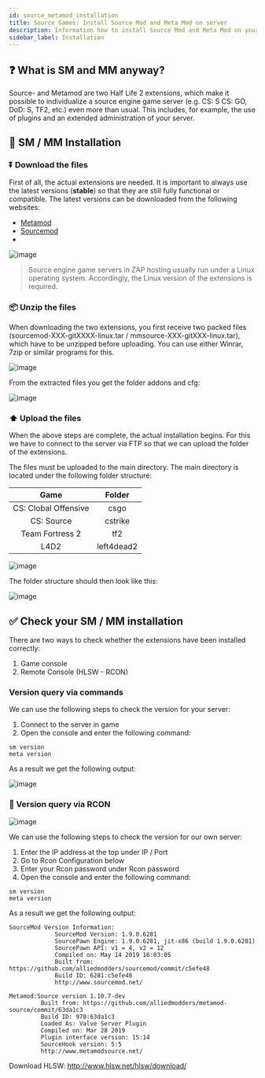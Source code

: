 ```yaml
---
id: source_metamod_installation
title: Source Games: Install Source Mod and Meta Mod on server
description: Information how to install Source Mod and Meta Mod on your Source Gameserver from ZAP-Hosting - ZAP-Hosting.com documentation
sidebar_label: Installation
---
```


## ❓ What is SM and MM anyway?

Source- and Metamod are two Half Life 2 extensions, which make it possible to individualize a source engine game server (e.g. CS: S CS: GO, DoD: S, TF2, etc.) even more than usual. This includes, for example, the use of plugins and an extended administration of your server.

## 🔧 SM / MM Installation

### ⏬ Download the files

First of all, the actual extensions are needed. It is important to always use the latest versions (**stable**) so that they are still fully functional or compatible. The latest versions can be downloaded from the following websites:

- [Metamod](https://www.sourcemm.net/downloads.php?branch=stable)
- [Sourcemod](https://www.sourcemod.net/downloads.php?branch=stable)
- 
![image](https://user-images.githubusercontent.com/13604413/159178791-f9949d57-45ec-42af-9e5f-5eb9190ae602.png)

> Source engine game servers in ZAP hosting usually run under a Linux operating system. Accordingly, the Linux version of the extensions is required.

### 📦 Unzip the files

When downloading the two extensions, you first receive two packed files (sourcemod-XXX-gitXXXX-linux.tar / mmsource-XXX-gitXXX-linux.tar), which have to be unzipped before uploading. You can use either Winrar, 7zip or similar programs for this.

![image](https://user-images.githubusercontent.com/13604413/159178794-4b9bc301-1b64-4b87-b7d1-1ac9500f6a57.png)

From the extracted files you get the folder addons and cfg:

![image](https://user-images.githubusercontent.com/13604413/159178797-76cc4be0-ff07-4a6a-a85a-d31ec71c76eb.png)

### ⬆ Upload the files

When the above steps are complete, the actual installation begins. For this we have to connect to the server via FTP so that we can upload the folder of the extensions.

The files must be uploaded to the main directory. The main directory is located under the following folder structure:

| Game | Folder  |
| :-----: |:-------------:| 
| CS: Clobal Offensive | csgo |
| CS: Source | cstrike |
| Team Fortress 2 | tf2 |
| L4D2 | left4dead2 |

![image](https://user-images.githubusercontent.com/13604413/159178805-066652c8-c5b9-43c3-9c16-e27d6f90e6e4.png)

The folder structure should then look like this:

![image](https://user-images.githubusercontent.com/13604413/159178810-43bff013-43ab-47ce-9806-38423cc91fb5.png)

## ✅ Check your SM / MM installation

There are two ways to check whether the extensions have been installed correctly:

1. Game console
2. Remote Console (HLSW - RCON)

###  Version query via commands

We can use the following steps to check the version for your server:

1. Connect to the server in game
2. Open the console and enter the following command:

```
sm version
meta version
```

As a result we get the following output:

![image](https://user-images.githubusercontent.com/13604413/159178813-83f8c4a3-03ac-469d-9315-54631c89c4f3.png)

### 📖 Version query via RCON

![image](https://user-images.githubusercontent.com/13604413/159178818-bc81a67e-4068-4198-a03b-0abf0eef3b5d.png)

We can use the following steps to check the version for our own server:

1. Enter the IP address at the top under IP / Port
2. Go to Rcon Configuration below
3. Enter your Rcon password under Rcon password
4. Open the console and enter the following command:

```
sm version
meta version
```

As a result we get the following output:

```
SourceMod Version Information:
             SourceMod Version: 1.9.0.6281
             SourcePawn Engine: 1.9.0.6281, jit-x86 (build 1.9.0.6281)
             SourcePawn API: v1 = 4, v2 = 12
             Compiled on: May 14 2019 16:03:05
             Built from: https://github.com/alliedmodders/sourcemod/commit/c5efe48
             Build ID: 6281:c5efe48
             http://www.sourcemod.net/
             
Metamod:Source version 1.10.7-dev
         Built from: https://github.com/alliedmodders/metamod-source/commit/63da1c3
         Build ID: 970:63da1c3
         Loaded As: Valve Server Plugin
         Compiled on: Mar 28 2019
         Plugin interface version: 15:14
         SourceHook version: 5:5
         http://www.metamodsource.net/
```

Download HLSW: http://www.hlsw.net/hlsw/download/
